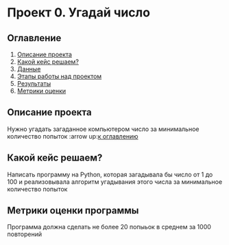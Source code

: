 # Проект 0. Угадай число
## Оглавление
1. [Описание проекта]()
2. [Какой кейс решаем?]()
3. [Данные]()
4. [Этапы работы над проектом]()
5. [Результаты]()
6. [Метрики оценки]()

## Описание проекта
Нужно угадать загаданное компьютером число за минимальное количество попыток
:arrow up:[к оглавлению]()

## Какой кейс решаем?
Написать программу на Python, которая загадывала бы число от 1 до 100 и реализовывала алгоритм угадывания этого числа за минимальное количество попыток

## Метрики оценки программы
Программа должна сделать не более 20 попыьок в среднем за 1000 повторений
